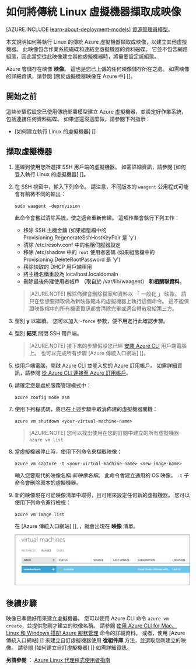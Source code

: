 <properties
    pageTitle="擷取 Linux VM 的映像 | Microsoft Azure"
    description="了解如何對以傳統部署模型建立的 Linux Azure 虛擬機器 (VM) 擷取映像。"
    services="virtual-machines"
    documentationCenter=""
    authors="dsk-2015"
    manager="timlt"
    editor="tysonn"
    tags="azure-service-management"/>

<tags
    ms.service="virtual-machines"
    ms.workload="infrastructure-services"
    ms.tgt_pltfrm="vm-linux"
    ms.devlang="na"
    ms.topic="article"
    ms.date="10/14/2015"
    ms.author="dkshir"/>


# 如何將傳統 Linux 虛擬機器擷取成映像

[AZURE.INCLUDE [learn-about-deployment-models](../../includes/learn-about-deployment-models-classic-include.md)] [資源管理員模型](virtual-machines-linux-capture-image-resource-manager.md)。


本文說明如何將執行 Linux 的傳統 Azure 虛擬機器擷取成映像，以建立其他虛擬機器。 此映像包含作業系統磁碟和連結至虛擬機器的資料磁碟。 它並不包含網路組態，因此當您從此映像建立其他虛擬機器時，將需要設定該組態。

Azure 會儲存在映像 **映像**。 這也是您已上傳的任何映像儲存所在之處。 如需映像的詳細資訊，請參閱 [關於虛擬機器映像在 Azure 中] []。

## 開始之前

這些步驟假設您已使用傳統部署模型建立 Azure 虛擬機器，並設定好作業系統，包括連接任何資料磁碟。 如果您還沒這麼做，請參閱下列指示：

- [如何建立執行 Linux 的虛擬機器] []


## 擷取虛擬機器

1. 連線到使用您所選擇 SSH 用戶端的虛擬機器。 如需詳細資訊，請參閱 [如何登入執行 Linux 的虛擬機器] []。

2. 在 SSH 視窗中，輸入下列命令。  請注意，不同版本的 `waagent` 公用程式可能會有稍微不同的輸出：

    `sudo waagent -deprovision`

    此命令會嘗試清除系統，使之適合重新佈建。 這項作業會執行下列工作：

    - 移除 SSH 主機金鑰 (如果組態檔中的 Provisioning.RegenerateSshHostKeyPair 是 'y')
    - 清除 /etc/resolv.conf 中的名稱伺服器設定
    - 移除 /etc/shadow 中的 `root` 使用者密碼 (如果組態檔中的 Provisioning.DeleteRootPassword 是 'y')
    - 移除快取的 DHCP 用戶端租用
    - 將主機名稱重設為 localhost.localdomain
    - 刪除最後佈建使用者帳戶 （取自於 /var/lib/waagent） **和相關聯資料**。

    >[AZURE.NOTE] 解除佈建會刪除檔案和資料以 「 一般化 」 映像。 請只在您想要擷取做為新映像範本的虛擬機器上執行這個命令。 這不能保證映像檔中的所有機密資訊都會清除完畢或適合轉散發給第三方。


3. 型別 **y** 以繼續。 您可以加入 `-force` 參數，便不用進行此確認步驟。

4. 型別 **結束** 關閉 SSH 用戶端。


    >[AZURE.NOTE] 接下來的步驟假設您已經 [安裝 Azure CLI](../xplat-cli-install.md) 用戶端電腦上。 也可以完成所有步驟 [Azure 傳統入口網站] []。

5. 從用戶端電腦，開啟 Azure CLI 並登入您的 Azure 訂用帳戶。 如需詳細資訊，請參閱 [從 Azure CLI 連接至 Azure 訂用帳戶](../xplat-cli-connect.md)。

6. 請確定您是處於服務管理模式中：

    `azure config mode asm`

7. 使用下列程式碼，將已在上述步驟中取消佈建的虛擬機器關機：

    `azure vm shutdown <your-virtual-machine-name>`

    >[AZURE.NOTE] 您可以找出使用在您的訂閱中建立的所有虛擬機器 `azure vm list`

8. 當虛擬機器停止時，使用下列命令來擷取映像：

    `azure vm capture -t <your-virtual-machine-name> <new-image-name>`

    輸入您要取代的映像名稱 _新映像名稱_。 此命令會建立通用的 OS 映像。 `-t` 子命令會刪除原本的虛擬機器。

9.  新的映像現在可從映像清單中取得，且可用來設定任何新的虛擬機器。 您可以使用下列命令進行檢視：

    `azure vm image list`

    在 [Azure 傳統入口網站] [], ，就會出現在 **映像** 清單。

    ![Image capture successful](./media/virtual-machines-linux-capture-image/VMCapturedImageAvailable.png)


## 後續步驟
映像已準備好用來建立虛擬機器。 您可以使用 Azure CLI 命令 `azure vm create`，並提供您剛才建立的映像名稱。 請參閱 [使用 Azure CLI for Mac、 Linux 和 Windows 搭配 Azure 服務管理](virtual-machines-command-line-tools.md) 命令的詳細資料。 或者，使用 [Azure 傳統入口網站] [] 來建立自訂虛擬機器使用 **從組件庫** 方法，並選取您剛建立的映像。 請參閱 [如何建立自訂虛擬機器] [] 如需詳細資訊。

**另請參閱 ︰** [Azure Linux 代理程式使用者指南](virtual-machines-linux-agent-user-guide.md)

[Azure classic portal]: http://manage.windowsazure.com
[How to Log on to a Virtual Machine Running Linux]: virtual-machines-linux-how-to-log-on.md
[About Virtual Machine Images in Azure]: virtual-machines-images.md
[How to Create a Custom Virtual Machine]: virtual-machines-linux-create-custom.md
[How to Attach a Data Disk to a Virtual Machine]: storage-windows-attach-disk.md
[How to Create a Virtual Machine Running Linux]: virtual-machines-linux-tutorial.md


